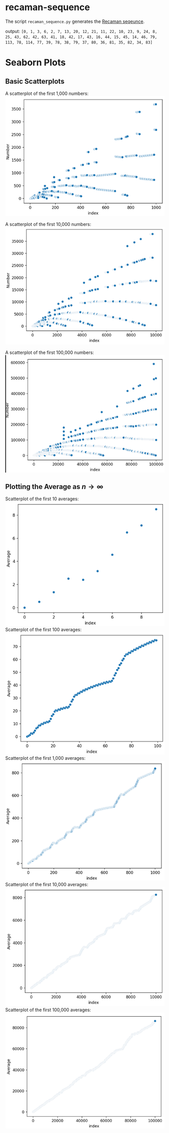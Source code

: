 # recaman-sequence
The script `recaman_sequence.py` generates the [Recaman seqeunce](https://www.youtube.com/watch?v=FGC5TdIiT9U). 

output: `[0, 1, 3, 6, 2, 7, 13, 20, 12, 21, 11, 22, 10, 23, 9, 24, 8, 25, 43, 62, 42, 63, 41, 18, 42, 17, 43, 16, 44, 15, 45, 14, 46, 79, 113, 78, 114, 77, 39, 78, 38, 79, 37, 80, 36, 81, 35, 82, 34, 83]`

# Seaborn Plots
## Basic Scatterplots
A scatterplot of the first 1,000 numbers:
![1000](images/1000.png)

A scatterplot of the first 10,000 numbers:
![10000](images/10000.png)

A scatterplot of the first 100,000 numbers:
![100000](images/100000.png)

## Plotting the Average as $n \to \infty$
Scatterplot of the first 10 averages:
![10 averages](images/average_10.png)
Scatterplot of the first 100 averages:
![100 averages](images/average_100.png)
Scatterplot of the first 1,000 averages:
![1000 averages](images/average_1000.png)
Scatterplot of the first 10,000 averages:
![10,000 averages](images/average_10000.png)
Scatterplot of the first 100,000 averages:
![100,000 averages](images/average_100000.png)